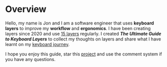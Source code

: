 # Overview

Hello, my name is Jon and I am a software engineer that uses **keyboard layers** to improve my **workflow** and **ergonomics**. I have been creating layers since 2020 and use [15 layers](ch-8-contributed-layers/users-layers/jons-layers/) regularly. I created _**The Ultimate Guide to Keyboard Layers**_ to collect my thoughts on layers and share what I have learnt on my [keyboard journey](ch-8-contributed-layers/users-layers/jons-layers/my-timeline.md).

I hope you enjoy this guide, star this [project](https://github.com/JonathanWamsley/ultimate\_keyboard\_layers\_guide) and use the comment system if you have any questions.
